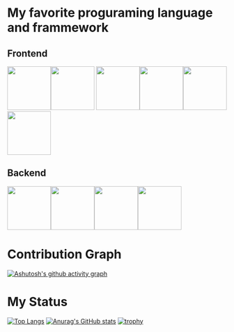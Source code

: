 # My favorite proguraming language and frammework 
## Frontend
<img src="https://upload.wikimedia.org/wikipedia/commons/thumb/6/61/HTML5_logo_and_wordmark.svg/640px-HTML5_logo_and_wordmark.svg.png" width="auto" height="100px"><img src="https://upload.wikimedia.org/wikipedia/commons/thumb/d/d5/CSS3_logo_and_wordmark.svg/640px-CSS3_logo_and_wordmark.svg.png" width="auto" height="100px"> <img src="https://upload.wikimedia.org/wikipedia/commons/thumb/9/99/Unofficial_JavaScript_logo_2.svg/640px-Unofficial_JavaScript_logo_2.svg.png" width="auto" height="100px"><img src="https://upload.wikimedia.org/wikipedia/commons/thumb/4/4c/Typescript_logo_2020.svg/640px-Typescript_logo_2020.svg.png" width="auto" height="100px"><img src="https://upload.wikimedia.org/wikipedia/commons/thumb/a/a7/React-icon.svg/640px-React-icon.svg.png" width="auto" height="100px"><img src="https://storage.googleapis.com/cms-storage-bucket/0dbfcc7a59cd1cf16282.png" width="auto" height="100px">
## Backend
<img src="https://logos-download.com/wp-content/uploads/2016/10/Java_logo_icon.png" width="auto" height="100px"><img src="https://upload.wikimedia.org/wikipedia/commons/thumb/4/4c/Typescript_logo_2020.svg/640px-Typescript_logo_2020.svg.png" width="auto" height="100px"><img src="https://upload.wikimedia.org/wikipedia/commons/thumb/c/c3/Python-logo-notext.svg/640px-Python-logo-notext.svg.png" width="auto" height="100px"><img src="https://upload.wikimedia.org/wikipedia/commons/thumb/2/27/PHP-logo.svg/640px-PHP-logo.svg.png" width="auto" height="100px">
# Contribution Graph
[![Ashutosh's github activity graph](https://activity-graph.herokuapp.com/graph?username=AkiGR&theme=react-dark)](https://github.com/ashutosh00710/github-readme-activity-graph)
# My Status
[![Top Langs](https://github-readme-stats.vercel.app/api/top-langs/?username=AkiGR&theme=react)](https://github.com/anuraghazra/github-readme-stats)
[![Anurag's GitHub stats](https://github-readme-stats.vercel.app/api?username=AkiGR&theme=react)](https://github.com/anuraghazra/github-readme-stats)
[![trophy](https://github-profile-trophy.vercel.app/?username=AkiGR&theme=algolia&column=10)](https://github.com/ryo-ma/github-profile-trophy)
